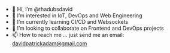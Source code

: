 - 👋 Hi, I’m @thadubsdavid
- 👀 I’m interested in IoT, DevOps and Web Engineering
- 🌱 I’m currently learning CI/CD and Websockets
- 💞️ I’m looking to collaborate on Frontend and DevOps projects
- 📫 How to reach me ... just send me an email: davidpatrickadam@gmail.com

<!---
thadubsdavid/thadubsdavid is a ✨ special ✨ repository because its `README.md` (this file) appears on your GitHub profile.
You can click the Preview link to take a look at your changes.
--->
